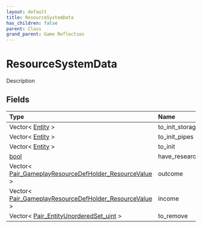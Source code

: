 ```yaml
---
layout: default
title: ResourceSystemData
has_children: false
parent: Class
grand_parent: Game Reflection
---
```

# ResourceSystemData
Description 

## Fields

| Type | Name |
|:-------------|:--------------|
| Vector< [Entity](/docs/game-reflection/classes/entity) > | to_init_storage |
| Vector< [Entity](/docs/game-reflection/classes/entity) > | to_init_pipes |
| Vector< [Entity](/docs/game-reflection/classes/entity) > | to_init |
| [bool](/docs/game-reflection/components/bool) | have_research |
| Vector< [Pair_GameplayResourceDefHolder_ResourceValue](/docs/game-reflection/classes/pair__gameplay_resource_def_holder__resource_value) > | outcome |
| Vector< [Pair_GameplayResourceDefHolder_ResourceValue](/docs/game-reflection/classes/pair__gameplay_resource_def_holder__resource_value) > | income |
| Vector< [Pair_EntityUnorderedSet_uint](/docs/game-reflection/classes/pair__entity_unordered_set_uint) > | to_remove |

